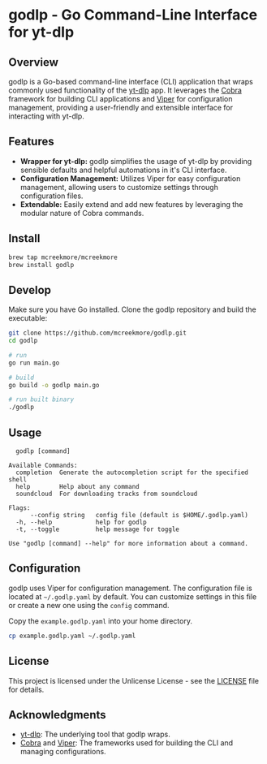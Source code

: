 # godlp - Go Command-Line Interface for yt-dlp

<!-- ![godlp Logo](logo.png) -->

## Overview

godlp is a Go-based command-line interface (CLI) application that wraps commonly used functionality of the [yt-dlp](https://github.com/yt-dlp/yt-dlp) app. It leverages the [Cobra](https://github.com/spf13/cobra) framework for building CLI applications and [Viper](https://github.com/spf13/viper) for configuration management, providing a user-friendly and extensible interface for interacting with yt-dlp.

## Features

- **Wrapper for yt-dlp:** godlp simplifies the usage of yt-dlp by providing sensible defaults and helpful automations in it's CLI interface.
- **Configuration Management:** Utilizes Viper for easy configuration management, allowing users to customize settings through configuration files.
- **Extendable:** Easily extend and add new features by leveraging the modular nature of Cobra commands.

## Install

```bash
brew tap mcreekmore/mcreekmore
brew install godlp
```

## Develop

Make sure you have Go installed. Clone the godlp repository and build the executable:

```bash
git clone https://github.com/mcreekmore/godlp.git
cd godlp

# run
go run main.go

# build
go build -o godlp main.go

# run built binary
./godlp
```

## Usage

```
  godlp [command]

Available Commands:
  completion  Generate the autocompletion script for the specified shell
  help        Help about any command
  soundcloud  For downloading tracks from soundcloud

Flags:
      --config string   config file (default is $HOME/.godlp.yaml)
  -h, --help            help for godlp
  -t, --toggle          help message for toggle

Use "godlp [command] --help" for more information about a command.
```

## Configuration

godlp uses Viper for configuration management. The configuration file is located at `~/.godlp.yaml` by default. You can customize settings in this file or create a new one using the `config` command.

Copy the `example.godlp.yaml` into your home directory.

```bash
cp example.godlp.yaml ~/.godlp.yaml
```

## License

This project is licensed under the Unlicense License - see the [LICENSE](LICENSE) file for details.

## Acknowledgments

- [yt-dlp](https://github.com/yt-dlp/yt-dlp): The underlying tool that godlp wraps.
- [Cobra](https://github.com/spf13/cobra) and [Viper](https://github.com/spf13/viper): The frameworks used for building the CLI and managing configurations.
